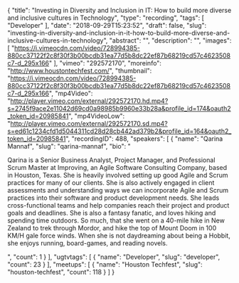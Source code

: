 {
  "title": "Investing in Diversity and Inclusion in IT: How to build more diverse and inclusive cultures in Technology",
  "type": "recording",
  "tags": [
    "Developer"
  ],
  "date": "2018-09-29T15:23:52",
  "draft": false,
  "slug": "investing-in-diversity-and-inclusion-in-it-how-to-build-more-diverse-and-inclusive-cultures-in-technology",
  "abstract": "",
  "description": "",
  "images": [
    "https://i.vimeocdn.com/video/728994385-880cc37122f2c8f30f3b00bcdb31ea77d5b8dc22ef87b68219cd57c4623508c7-d_295x166"
  ],
  "vimeo": "292572170",
  "moreinfo": "http://www.houstontechfest.com/",
  "thumbnail": "https://i.vimeocdn.com/video/728994385-880cc37122f2c8f30f3b00bcdb31ea77d5b8dc22ef87b68219cd57c4623508c7-d_295x166",
  "mp4Video": "http://player.vimeo.com/external/292572170.hd.mp4?s=2745f9ace2e11042d69cd0a98985b9960e33b28a&profile_id=174&oauth2_token_id=20985841",
  "mp4VideoLow": "http://player.vimeo.com/external/292572170.sd.mp4?s=ed61c1234cfd1d5044311cd28d28cb442ad379b2&profile_id=164&oauth2_token_id=20985841",
  "recordingID": 488,
  "speakers": [
    {
      "name": "Qarina Mannaf",
      "slug": "qarina-mannaf",
      "bio": "<p>Qarina is a Senior Business Analyst, Project Manager, and Professional Scrum Master at Improving, an Agile Software Consulting Company, based in Houston, Texas. She is heavily involved setting up good Agile and Scrum practices for many of our clients. She is also actively engaged in client assessments and understanding ways we can incorporate Agile and Scrum practices into their software and product development needs. She leads cross-functional teams and help companies reach their project and product goals and deadlines. She is also a fantasy fanatic, and loves hiking and spending time outdoors. So much, that she went on a 40-mile hike in New Zealand to trek through Mordor, and hike the top of Mount Doom in 100 KM/H gale force winds. When she is not daydreaming about being a Hobbit, she enjoys running, board-games, and reading novels.</p>",
      "count": 1
    }
  ],
  "ugtvtags": [
    {
      "name": "Developer",
      "slug": "developer",
      "count": 23
    }
  ],
  "meetups": [
    {
      "name": "Houston Techfest",
      "slug": "houston-techfest",
      "count": 118
    }
  ]
}